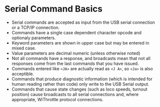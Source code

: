# Serial Command Basics

- Serial commands are accepted as input from the USB serial connection or a TCP/IP connection.
- Commands have a single case dependent character opcode and optionaly parameters.
- Keyword parameters are shown in upper case but may be entered in mixed case.
- Value parameters are decimal numeric (unless otherwise noted)
- Not all commands have a response, and broadcasts mean that not all responses come from the last commands that you have issued.
- Commands entered like ```<JA>``` are actually read as ```<J A>```, so ```<Ja>``` is also acceptible.
- Commands that produce diagnostic information (which is intended for human reading rather than code) only write to the USB Serial output.
- Commands that cause state changes (such as loco speeds, turnout position) cause broadcasts to all serial connections and, where appropriate, WiThrottle protocol connections.
